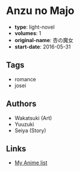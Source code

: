 # Anzu no Majo

-   **type**: light-novel
-   **volumes**: 1
-   **original-name**: 杏の魔女
-   **start-date**: 2016-05-31

## Tags

-   romance
-   josei

## Authors

-   Wakatsuki (Art)
-   Yuuzuki
-   Seiya (Story)

## Links

-   [My Anime list](https://myanimelist.net/manga/106290/Anzu_no_Majo)
